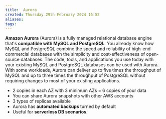 ```yaml
---
title:  Aurora
created: Thursday 29th February 2024 16:52
aliases: 
tags: 
---
```


**Amazon Aurora** (Aurora) is a fully managed relational database engine that's **compatible with MySQL and PostgreSQL**. You already know how MySQL and PostgreSQL combine the speed and reliability of high-end commercial databases with the simplicity and cost-effectiveness of open-source databases. The code, tools, and applications you use today with your existing MySQL and PostgreSQL databases can be used with Aurora. With some workloads, Aurora can deliver up to five times the throughput of MySQL and up to three times the throughput of PostgreSQL without requiring changes to most of your existing applications.

- 2 copies in each AZ with 3 minimum AZs = 6 copies of your data
- You can share Aurora snapshots with other AWS accounts
- 3 types of replicas available
- Aurora has **automated backups** turned by default
- Useful for **serverless DB scenarios**.